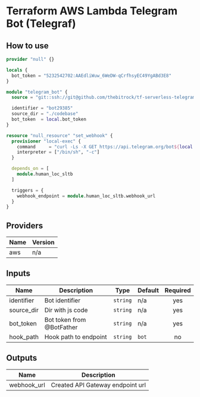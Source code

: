 # Terraform AWS Lambda Telegram Bot (Telegraf)
## How to use
```tf
provider "null" {}

locals {
  bot_token = "5232542702:AAEdliWuw_6WeDW-qCrfhsyEC49YgABd3E8"
}

module "telegram_bot" {
  source = "git::ssh://git@github.com/thebitrock/tf-serverless-telegram-bot.git"

  identifier = "bot29385"
  source_dir = "./codebase"
  bot_token  = local.bot_token
}

resource "null_resource" "set_webhook" {
  provisioner "local-exec" {
    command     = "curl -Ls -X GET https://api.telegram.org/bot${local.bot_token}/setWebHook?url=${module.human_loc_sltb.webhook_url}"
    interpreter = ["/bin/sh", "-c"]
  }

  depends_on = [
    module.human_loc_sltb
  ]

  triggers = {
    webhook_endpoint = module.human_loc_sltb.webhook_url
  }
}
```


<!-- BEGINNING OF PRE-COMMIT-TERRAFORM DOCS HOOK -->
## Providers

| Name | Version |
|------|---------|
| aws | n/a |

## Inputs

| Name | Description | Type | Default | Required |
|------|-------------|------|---------|:-----:|
| identifier | Bot identifier | `string` | n/a | yes |
| source\_dir | Dir with js code | `string` | n/a | yes |
| bot\_token | Bot token from @BotFather | `string` | n/a | yes |
| hook\_path | Hook path to endpoint | `string` | `bot` | no |

## Outputs

| Name | Description |
|------|-------------|
| webhook\_url | Created API Gateway endpoint url |